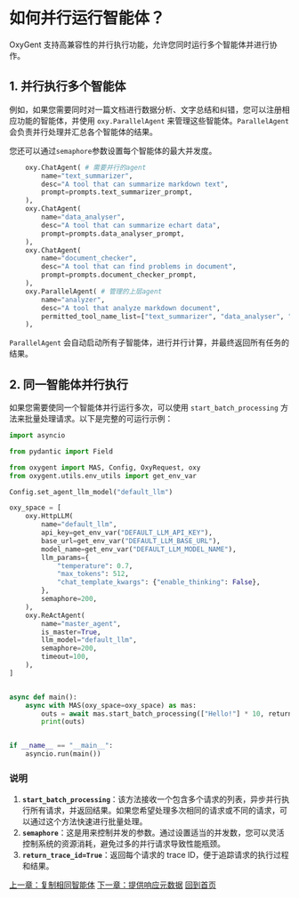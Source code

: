 # 如何并行运行智能体？

OxyGent 支持高兼容性的并行执行功能，允许您同时运行多个智能体并进行协作。

## 1. 并行执行多个智能体

例如，如果您需要同时对一篇文档进行数据分析、文字总结和纠错，您可以注册相应功能的智能体，并使用 `oxy.ParallelAgent` 来管理这些智能体。`ParallelAgent` 会负责并行处理并汇总各个智能体的结果。

您还可以通过`semaphore`参数设置每个智能体的最大并发度。

```python
    oxy.ChatAgent( # 需要并行的agent
        name="text_summarizer",
        desc="A tool that can summarize markdown text",
        prompt=prompts.text_summarizer_prompt,
    ),
    oxy.ChatAgent(
        name="data_analyser",
        desc="A tool that can summarize echart data",
        prompt=prompts.data_analyser_prompt,
    ),
    oxy.ChatAgent(
        name="document_checker",
        desc="A tool that can find problems in document",
        prompt=prompts.document_checker_prompt,
    ),
    oxy.ParallelAgent( # 管理的上层agent
        name="analyzer",
        desc="A tool that analyze markdown document",
        permitted_tool_name_list=["text_summarizer", "data_analyser", "document_checker"]
    ),
```

`ParallelAgent` 会自动启动所有子智能体，进行并行计算，并最终返回所有任务的结果。

## 2. 同一智能体并行执行

如果您需要使同一个智能体并行运行多次，可以使用 `start_batch_processing` 方法来批量处理请求。以下是完整的可运行示例：

```python
import asyncio

from pydantic import Field

from oxygent import MAS, Config, OxyRequest, oxy
from oxygent.utils.env_utils import get_env_var

Config.set_agent_llm_model("default_llm")

oxy_space = [
    oxy.HttpLLM(
        name="default_llm",
        api_key=get_env_var("DEFAULT_LLM_API_KEY"),
        base_url=get_env_var("DEFAULT_LLM_BASE_URL"),
        model_name=get_env_var("DEFAULT_LLM_MODEL_NAME"),
        llm_params={
            "temperature": 0.7,
            "max_tokens": 512,
            "chat_template_kwargs": {"enable_thinking": False},
        },
        semaphore=200,
    ),
    oxy.ReActAgent(
        name="master_agent",
        is_master=True,
        llm_model="default_llm",
        semaphore=200,
        timeout=100,
    ),
]


async def main():
    async with MAS(oxy_space=oxy_space) as mas:
        outs = await mas.start_batch_processing(["Hello!"] * 10, return_trace_id=True) #并行10次
        print(outs)


if __name__ == "__main__":
    asyncio.run(main())

```

### 说明

1. **`start_batch_processing`**：该方法接收一个包含多个请求的列表，异步并行执行所有请求，并返回结果。如果您希望处理多次相同的请求或不同的请求，可以通过这个方法快速进行批量处理。
2. **`semaphore`**：这是用来控制并发的参数。通过设置适当的并发数，您可以灵活控制系统的资源消耗，避免过多的并行请求导致性能瓶颈。
3. **`return_trace_id=True`**：返回每个请求的 trace ID，便于追踪请求的执行过程和结果。

[上一章：复制相同智能体](./6_1_moa.md)
[下一章：提供响应元数据](./8_1_trust_mode.md)
[回到首页](./readme.md)